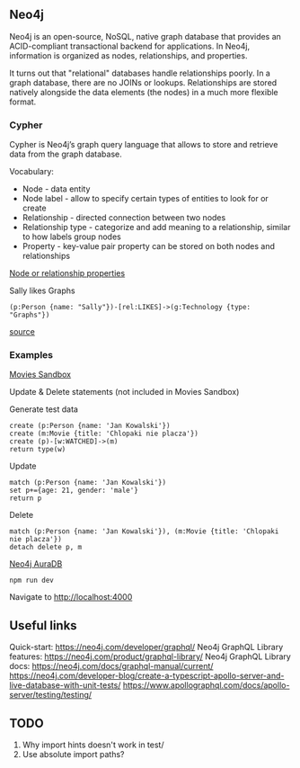 ## Neo4j

Neo4j is an open-source, NoSQL, native graph database that provides an ACID-compliant transactional backend for applications. In Neo4j, information is organized as nodes, relationships, and properties.

It turns out that "relational" databases handle relationships poorly. In a graph database, there are no JOINs or lookups. Relationships are stored natively alongside the data elements (the nodes) in a much more flexible format.

### Cypher

Cypher is Neo4j’s graph query language that allows to store and retrieve data from the graph database.

Vocabulary:
- Node - data entity
- Node label - allow to specify certain types of entities to look for or create
- Relationship - directed connection between two nodes
- Relationship type - categorize and add meaning to a relationship, similar to how labels group nodes
- Property - key-value pair property can be stored on both nodes and relationships

[Node or relationship properties](https://neo4j.com/docs/getting-started/current/cypher-intro/#cypher-properties)

Sally likes Graphs
```
(p:Person {name: "Sally"})-[rel:LIKES]->(g:Technology {type: "Graphs"})
```

[source](https://neo4j.com/docs/getting-started/current/)

### Examples

[Movies Sandbox](https://neo4j.com/sandbox/)

Update & Delete statements (not included in Movies Sandbox)

Generate test data
```
create (p:Person {name: 'Jan Kowalski'})
create (m:Movie {title: 'Chlopaki nie placza'})
create (p)-[w:WATCHED]->(m)
return type(w)
```

Update
```
match (p:Person {name: 'Jan Kowalski'})
set p+={age: 21, gender: 'male'}
return p
```

Delete
```
match (p:Person {name: 'Jan Kowalski'}), (m:Movie {title: 'Chlopaki nie placza'})
detach delete p, m
```

[Neo4j AuraDB](https://neo4j.com/cloud/aura-free/)


```
npm run dev
```

Navigate to [http://localhost:4000](http://localhost:4000)


## Useful links
Quick-start: https://neo4j.com/developer/graphql/
Neo4j GraphQL Library features: https://neo4j.com/product/graphql-library/
Neo4j GraphQL Library docs: https://neo4j.com/docs/graphql-manual/current/
https://neo4j.com/developer-blog/create-a-typescript-apollo-server-and-live-database-with-unit-tests/
https://www.apollographql.com/docs/apollo-server/testing/testing/

## TODO
1. Why import hints doesn't work in test/
2. Use absolute import paths?